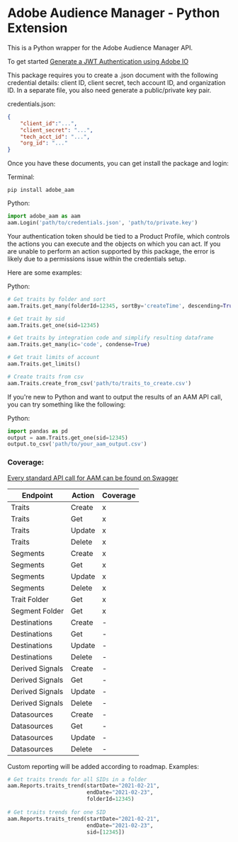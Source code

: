 # Adobe Audience Manager - Python Extension

This is a Python wrapper for the Adobe Audience Manager API.

To get started [Generate a JWT Authentication using Adobe IO](https://www.adobe.io/apis/experiencecloud/analytics/docs.html#!AdobeDocs/analytics-2.0-apis/master/jwt.md)

This package requires you to create a .json document with the following credential details: client ID, client secret, tech account ID, and organization ID. In a separate file, you also need generate a public/private key pair.

credentials.json:
```json
{
    "client_id":"...",
    "client_secret": "...",
    "tech_acct_id": "...",
    "org_id": "..."
}
```

Once you have these documents, you can get install the package and login:

Terminal:
```
pip install adobe_aam
```

Python:
```py
import adobe_aam as aam
aam.Login('path/to/credentials.json', 'path/to/private.key')
```

Your authentication token should be tied to a Product Profile, which controls the actions you can execute and the objects on which you can act. If you are unable to perform an action supported by this package, the error is likely due to a permissions issue within the credentials setup.

Here are some examples:

Python:
```py
# Get traits by folder and sort
aam.Traits.get_many(folderId=12345, sortBy='createTime', descending=True)

# Get trait by sid
aam.Traits.get_one(sid=12345)

# Get traits by integration code and simplify resulting dataframe
aam.Traits.get_many(ic='code', condense=True)

# Get trait limits of account
aam.Traits.get_limits()

# Create traits from csv
aam.Traits.create_from_csv('path/to/traits_to_create.csv')
```

If you're new to Python and want to output the results of an AAM API call, you can try something like the following:

Python:
```py
import pandas as pd
output = aam.Traits.get_one(sid=12345)
output.to_csv('path/to/your_aam_output.csv')
```

### Coverage:
[Every standard API call for AAM can be found on Swagger](https://bank.demdex.com/portal/swagger/index.html#/)

| Endpoint        | Action | Coverage |
|-----------------|--------|----------|
| Traits          | Create | x        |
| Traits          | Get    | x        |
| Traits          | Update | x        |
| Traits          | Delete | x        |
| Segments        | Create | x        |
| Segments        | Get    | x        |
| Segments        | Update | x        |
| Segments        | Delete | x        |
| Trait Folder    | Get    | x        |
| Segment Folder  | Get    | x        |
| Destinations    | Create | -        |
| Destinations    | Get    | -        |
| Destinations    | Update | -        |
| Destinations    | Delete | -        |
| Derived Signals | Create | -        |
| Derived Signals | Get    | -        |
| Derived Signals | Update | -        |
| Derived Signals | Delete | -        |
| Datasources     | Create | -        |
| Datasources     | Get    | -        |
| Datasources     | Update | -        |
| Datasources     | Delete | -        |


Custom reporting will be added according to roadmap. Examples:

```py
# Get traits trends for all SIDs in a folder
aam.Reports.traits_trend(startDate="2021-02-21",
                         endDate="2021-02-23",
                         folderId=12345)
                         
# Get traits trends for one SID
aam.Reports.traits_trend(startDate="2021-02-21",
                         endDate="2021-02-23",
                         sid=[12345])
```
                  
